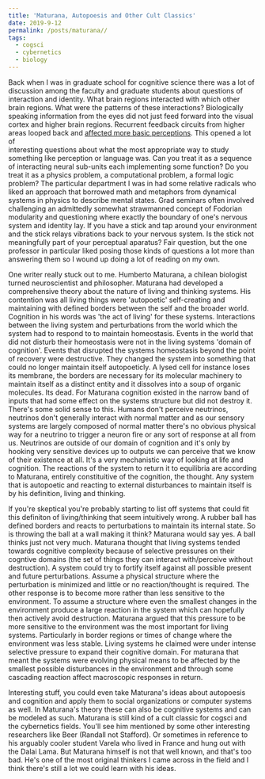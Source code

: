 ```yaml
---
title: 'Maturana, Autopoesis and Other Cult Classics'
date: 2019-9-12
permalink: /posts/maturana//
tags:
  - cogsci 
  - cybernetics
  - biology
---
```

Back when I was in graduate school for cognitive science there was a lot of discussion among the faculty and 
graduate students about questions of interaction and identity. What brain regions interacted with which other
brain regions. What were the patterns of these interactions? Biologically speaking information from the eyes
did not just feed forward into the visual cortex and higher brain regions. Recurrent feedback circuits from higher
areas looped back and [affected more basic perceptions](https://en.wikipedia.org/wiki/M%C3%BCller-Lyer_illusion).
This opened a lot of  
interesting questions about what the most appropriate way to study something like perception or language was. 
Can you treat it as a sequence of interacting neural sub-units each implementing some function? Do you treat it 
as a physics problem, a computational problem, a formal logic problem? The particular department I was in had
some relative radicals who liked an approach that borrowed math and metaphors from dynamical systems in physics to 
describe mental states. Grad seminars often involved challenging an admittedly somewhat strawmanned concept of
Fodorian modularity and questioning where exactly the boundary of one's nervous system and identity lay. If 
you have a stick and tap around your environment and the stick relays vibrations back to your nervous system. 
Is the stick not meaningfully part of your perceptual aparatus? Fair question, but the one professor in particular
liked posing those kinds of questions a lot more than answering them so I wound up doing a lot of reading on my own.

One writer really stuck out to me. Humberto Maturana, a chilean biologist turned neuroscientist and 
philosopher. Maturana had developed a comprehensive theory about the nature of living and thinking systems. 
His contention was all living things were 'autopoetic' self-creating and maintaining with defined borders 
between the self and the broader world. Cognition in his words was 'the act of living' for these systems.
Interactions between the living system and perturbations from the world which the system had to respond to
to maintain homeostasis. Events in the world that did not disturb their homeostasis were not in the living 
systems 'domain of cognition'. Events that disrupted the systems homeostasis beyond the point of recovery 
were destructive. They changed the system into something that could no longer maintain itself autopoeticly.
A lysed cell for instance loses its membrane, the borders are necessary for its molecular machinery to maintain itself 
as a distinct entity and it dissolves into a soup of organic molecules. Its dead. For Maturana cognition
existed in the narrow band of inputs that had some effect on the systems structure but did not destroy it.
There's some solid sense to this. Humans don't perceive neutrinos, neutrinos don't generally interact with
normal matter and as our sensory systems are largely composed of normal matter there's no obvious physical 
way for a neutrino to trigger a neuron fire or any sort of response at all from us. Neutrinos are outside of 
our domain of cognition and it's only by hooking very sensitive devices up to outputs we can perceive that 
we know of their existence at all. It's a very mechanistic way of looking at life and cognition. The reactions
of the system to return it to equilibria are according to Maturana, entirely constituitive of the cognition,
the thought. Any system that is autopoetic and reacting to external disturbances to maintain itself is by
his definition, living and thinking. 

If you're skeptical you're probably starting to list off systems that could fit this definiton of living/thinking
that seem intuitively wrong. A rubber ball has defined borders and reacts to perturbations to maintain its internal 
state. So is throwing the ball at a wall making it think? Maturana would say yes. A ball thinks just not very much.
Maturana thought that living systems tended towards cognitive complexity because of selective pressures on their 
cogntive domains (the set of things they can interact with/perceive without destruction). A system could try to 
fortify itself against all possible present and future perturbations. Assume a physical structure where the 
perturbation is minimized and little or no reaction/thought is required. The other response is to become more
rather than less sensitive to the environment. To assume a structure where even the smallest changes in the 
environment produce a large reaction in the system which can hopefully then actively avoid destruction.
Maturana argued that this pressure to be more sensitive to the environment was the most important for living systems.
Particularly in border regions or times of change where the environment was less stable. Living systems he claimed were 
under intense selective pressure to expand their cognitive domain. For maturana that meant the systems were 
evolving physical means to be affected by the smallest possible disturbances in the environment and through 
some cascading reaction affect macroscopic responses in return. 

Interesting stuff, you could even take Maturana's ideas about autopoesis and cognition and apply them to social 
organizations or computer systems as well. In Maturana's theory these can also be cognitive systems and can be 
modeled as such. Maturana is still kind of a cult classic for cogsci and the cybernetics fields. You'll see him mentioned 
by some other interesting researchers like Beer (Randall not Stafford). Or sometimes in reference to his 
arguably cooler student Varela who lived in France and hung out with the Dalai Lama. But Maturana himself 
is not that well known, and that's too bad. He's one of the most original thinkers I came across in the field and
I think there's still a lot we could learn with his ideas.


